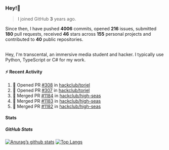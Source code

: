 ### Hey!👋
<!-- [![Banner](banner.png)](https://dillonb07.is-a.dev) -->


> I joined GitHub **3** years ago.

Since then, I have pushed **4006** commits, opened **216** issues, submitted **180** pull requests, received **46** stars across **155** personal projects and contributed to **40** public repositories.

<br>
Hey, I'm transcental, an immersive media student and hacker. I typically use Python, TypeScript or C# for my work.

<br>

#### :zap: Recent Activity

<!--START_SECTION:activity-->
1. 💪 Opened PR [#308](https://github.com/hackclub/toriel/pull/308) in [hackclub/toriel](https://github.com/hackclub/toriel)
2. 💪 Opened PR [#307](https://github.com/hackclub/toriel/pull/307) in [hackclub/toriel](https://github.com/hackclub/toriel)
3. 🎉 Merged PR [#1184](https://github.com/hackclub/high-seas/pull/1184) in [hackclub/high-seas](https://github.com/hackclub/high-seas)
4. 🎉 Merged PR [#1183](https://github.com/hackclub/high-seas/pull/1183) in [hackclub/high-seas](https://github.com/hackclub/high-seas)
5. 🎉 Merged PR [#1182](https://github.com/hackclub/high-seas/pull/1182) in [hackclub/high-seas](https://github.com/hackclub/high-seas)
<!--END_SECTION:activity-->

#### Stats

##### GitHub Stats
[![Anurag’s github stats](https://github-readme-stats.vercel.app/api?username=transcental&show_icons=true&theme=radical)](https://github.com/transcental)
[![Top Langs](https://github-readme-stats.vercel.app/api/top-langs/?username=transcental&layout=compact&theme=radical)](https://github.com/transcental)
